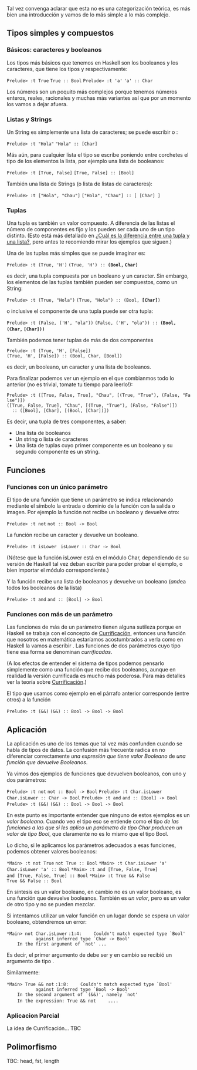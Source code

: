 Tal vez convenga aclarar que esta no es una categorización teórica, es más bien una introducción y vamos de lo más simple a lo más complejo.

Tipos simples y compuestos
--------------------------

### Básicos: caracteres y booleanos

Los tipos más básicos que tenemos en Haskell son los booleanos y los caracteres, que tiene los tipos y respectivamente:

`Prelude> :t True`
`True :: Bool`
`Prelude> :t 'a'`
`'a' :: Char`

Los números son un poquito más complejos porque tenemos números enteros, reales, racionales y muchas más variantes así que por un momento los vamos a dejar afuera.

### Listas y Strings

Un String es simplemente una lista de caracteres; se puede escribir o :

`Prelude> :t "Hola"`
`"Hola" :: [Char]`

Más aún, para cualquier lista el tipo se escribe poniendo entre corchetes el tipo de los elementos la lista, por ejemplo una lista de booleanos:

`Prelude> :t [True, False]`
`[True, False] :: [Bool]`

También una lista de Strings (o lista de listas de caracteres):

`Prelude> :t ["Hola", "Chau"]`
`["Hola", "Chau"] :: [ [Char] ]`

### Tuplas

Una tupla es también un valor compuesto. A diferencia de las listas el número de componentes es fijo y los pueden ser cada uno de un tipo distinto. (Esto está más detallado en [¿Cuál es la diferencia entre una tupla y una lista?](-cual-es-la-diferencia-entre-una-tupla-y-una-lista-.html), pero antes te recomiendo mirar los ejemplos que siguen.)

Una de las tuplas más simples que se puede imaginar es:

`Prelude> :t (True, 'H')`
`(True, 'H') :: `**`(Bool,` `Char)`**

es decir, una tupla compuesta por un booleano y un caracter. Sin embargo, los elementos de las tuplas también pueden ser compuestos, como un String:

`Prelude> :t (True, "Hola")`
`(True, "Hola") :: (Bool, `**`[Char]`**`)`

o inclusive el componente de una tupla puede ser otra tupla:

`Prelude> :t (False, ('H', "ola"))`
`(False, ('H', "ola")) :: `**`(Bool,` `(Char,` `[Char]))`**` `

También podemos tener tuplas de más de dos componentes

`Prelude> :t (True, 'H', [False])`
`(True, 'H', [False]) :: (Bool, Char, [Bool])`

es decir, un booleano, un caracter y una lista de booleanos.

Para finalizar podemos ver un ejemplo en el que combianmos todo lo anterior (no es trivial, tomate tu tiempo para leerlo!):

`Prelude> :t ([True, False, True], "Chau", [(True, "True"), (False, "False")])`
`([True, False, True], "Chau", [(True, "True"), (False, "False")])`
`  :: ([Bool], [Char], [(Bool, [Char])])`

Es decir, una tupla de tres componentes, a saber:

-   Una lista de booleanos
-   Un string o lista de caracteres
-   Una lista de tuplas cuyo primer componente es un booleano y su segundo componente es un string.

Funciones
---------

### Funciones con un único parámetro

El tipo de una función que tiene un parámetro se indica relacionando mediante el símbolo la entrada o dominio de la función con la salida o imagen. Por ejemplo la función not recibe un booleano y devuelve otro:

`Prelude> :t not`
`not :: Bool -> Bool`

La función recibe un caracter y devuelve un booleano.

`Prelude> :t isLower `
`isLower :: Char -> Bool`

(Nótese que la función isLower está en el módulo Char, dependiendo de su versión de Haskell tal vez deban escribir para poder probar el ejemplo, o bien importar el módulo correspondiente.)

Y la función recibe una lista de booleanos y devuelve un booleano (*and*ea todos los booleanos de la lista)

`Prelude> :t and`
`and :: [Bool] -> Bool`

### Funciones con más de un parámetro

Las funciones de más de un parámetro tienen alguna sutileza porque en Haskell se trabaja con el concepto de [Currificación](currificacion.html), entonces una función que nosotros en matemática estaríamos acostumbrados a verla como en Haskell la vamos a escribir . Las funciones de dos parámetros cuyo tipo tiene esa forma se denominan *currificadas*.

(A los efectos de entender el sistema de tipos podemos pensarlo simplemente como una función que recibe dos booleanos, aunque en realidad la versión currificada es mucho más poderosa. Para más detalles ver la teoría sobre [Currificación](currificacion.html).)

El tipo que usamos como ejemplo en el párrafo anterior corresponde (entre otros) a la función

`Prelude> :t (&&)`
`(&&) :: Bool -> Bool -> Bool`

Aplicación
----------

La aplicación es uno de los temas que tal vez más confunden cuando se habla de tipos de datos. La confusión más frecuente radica en no diferenciar correctamente *una expresión que tiene valor Booleano* de *una función que devuelve Booleanos*.

Ya vimos dos ejemplos de funciones que devuelven booleanos, con uno y dos parámetros:

`Prelude> :t not`
`not :: Bool -> Bool`
`Prelude> :t Char.isLower`
`Char.isLower :: Char -> Bool`
`Prelude> :t and`
`and :: [Bool] -> Bool`
`Prelude> :t (&&)`
`(&&) :: Bool -> Bool -> Bool`

En este punto es importante entender que ninguno de estos ejemplos es un *valor booleano*. Cuando veo el tipo eso se entiende como el tipo *de las funciones a las que si les aplico un parámetro de tipo Char producen un valor de tipo Bool*, que claramente no es lo mismo que el tipo Bool.

Lo dicho, si le aplicamos los parámetros adecuados a esas funciones, podemos obtener valores booleanos:

`*Main> :t not True`
`not True :: Bool`
`*Main> :t Char.isLower 'a'`
`Char.isLower 'a' :: Bool`
`*Main> :t and [True, False, True]`
`and [True, False, True] :: Bool`
`*Main> :t True && False`
`True && False :: Bool`

En síntesis es un valor booleano, en cambio no es un valor booleano, es una función que devuelve booleanos. También es *un valor*, pero es un valor de otro tipo y no se pueden mezclar.

Si intentamos utilizar un valor función en un lugar donde se espera un valor booleano, obtendremos un error:

`*Main> not Char.isLower`
<interactive>`:1:4:`
``     Couldn't match expected type `Bool' ``
``            against inferred type `Char -> Bool' ``
``     In the first argument of `not' ... ``

Es decir, el primer argumento de debe ser y en cambio se recibió un argumento de tipo .

Similarmente:

`*Main> True && not`
<interactive>`:1:8:`
``     Couldn't match expected type `Bool' ``
``            against inferred type `Bool -> Bool' ``
``     In the second argument of `(&&)', namely `not' ``
`    In the expression: True && not`
`    ....`

### Aplicacion Parcial

La idea de Currificación... TBC

Polimorfismo
------------

TBC: head, fst, length
